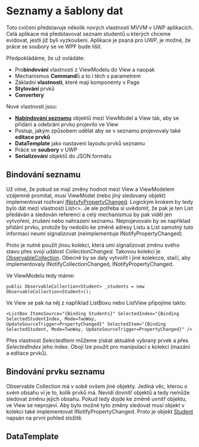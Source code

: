 # Seznamy a šablony dat

Toto cvičení představuje několik nových vlastností MVVM v UWP aplikacích. Celá aplikace má představovat seznam studentů u kterých chceme evidovat, jestli již byli vyzkoušeni.
Aplikace je psaná pro UWP, je možné, že práce se soubory se ve WPF bude lišit.

Předpokládáme, že už ovládáte:
* Pro**bindování** vlastnosti z ViewModelu do View a naopak
* Mechanismus **Command**ů a to i těch s parametrem
* Základní **vlastnosti**, které mají komponenty v Page
* **Stylování** prvků
* **Convertery**

Nové vlastnosti jsou:
* **[Nabindování seznamu](#bindovani-seznamu)** objektů mezi ViewModel a View tak, aby se přidání a odebrání prvku projevilo ve View
* Postup, jakým způsobem udělat aby se v seznamu projevovaly také **editace prvků**
* **DataTemplate** jako nastavení layoutu prvků seznamu
* Práce se **soubory** v UWP
* **Serializování** objektů do JSON formátu

## Bindování seznamu
Už víme, že pokud se mají změny hodnot mezi View a ViewModelem vzájemně promítat, musí ViewModel (nebo jiný sledovaný objekt) implementovat rozhraní [INotyfyPropertyChanged](https://docs.microsoft.com/cs-cz/dotnet/api/system.componentmodel.inotifypropertychanged?view=netcore-3.1).
Logickým krokem by tedy bylo dát mezi vlastnosti List<>. Je ale potřeba si uvědomit, že pak je ten List předáván a sledován referencí a celý mechanismus by pak viděl jen vytvoření, zrušení nebo nahrazení seznamu. Neprojevovalo by se například přidání prvku, protože by nedošlo ke změně adresy Listu a List samotný tuto informaci neumí signalizovat (neimplementuje INotifyPropertyChanged).

Proto je nutné použít jinou kolekci, která umí signalizovat změnu svého stavu přes svoji událost *CollectionChanged*. Takovou kolekcí je [ObservableCollection<T>](https://docs.microsoft.com/cs-cz/dotnet/api/system.collections.objectmodel.observablecollection-1?view=netcore-3.1). Obecně by se daly vytvořit i jiné kolekcce, stačí, aby implementovaly INotifyCollectionChanged, INotifyPropertyChanged.

Ve ViewModelu tedy máme:
```
public ObservableCollection<Student> _students = new ObservableCollection<Student>();
```

Ve View se pak na něj z například ListBoxu nebo ListView připojíme takto:
```
<ListBox ItemsSource="{Binding Students}" SelectedIndex="{Binding SelectedStudentIndex, Mode=TwoWay, UpdateSourceTrigger=PropertyChanged}" SelectedItem="{Binding SelectedStudent, Mode=TwoWay, UpdateSourceTrigger=PropertyChanged}" />
```
Přes vlastnost *SelectedItem* můžeme získat aktuálně vybraný prvek a přes *SelectedIndex* jeho index. Obojí lze použít pro manipulaci s kolekcí (mazání a editace prvků).

## Bindování prvku seznamu
Observable Collection má v sobě ovšem jiné objekty. Jediná věc, kterou o svém obsahu ví je to, kolik prvků má. Nevidí dovnitř objektů a tedy nemůže sledovat změnu jejich obsahu.
Pokud tedy dojde ke změně uvnitř objektu, ve View se neprojeví. Aby bylo možné tyto změny sledovat musí objekt v kolekci také implementovat INotifyPropertyChanged. Proto je objekt [Student](../Model/Student.cs) napsán na první pohled složitě.

## DataTemplate
